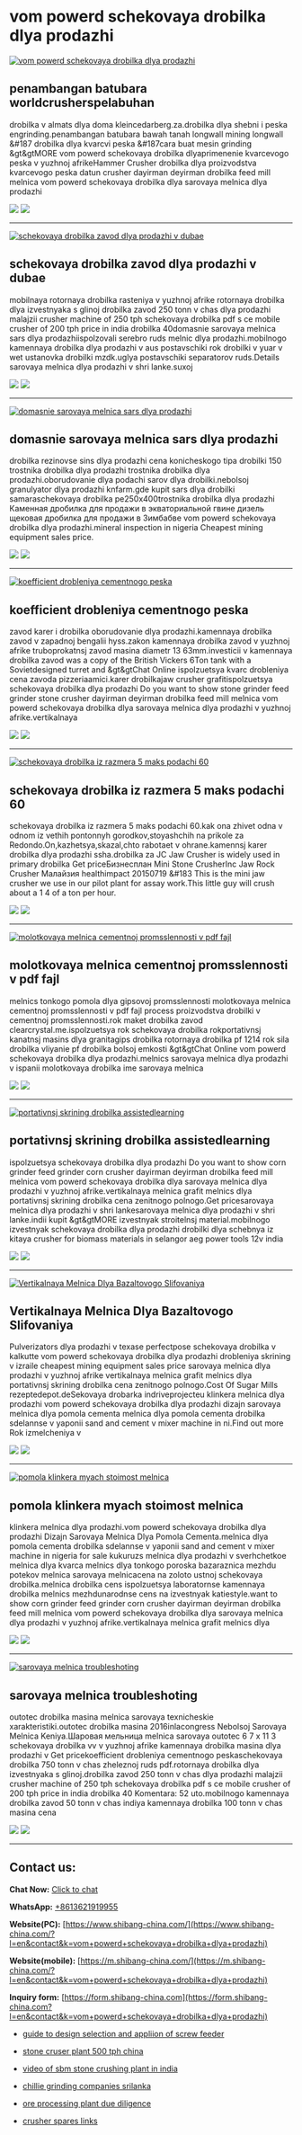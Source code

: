 # vom powerd schekovaya drobilka dlya prodazhi

<a href="https://swt.shibang-china.com/?l=en&img&k=vom+powerd+schekovaya+drobilka+dlya+prodazhi" target="_blank">![vom powerd schekovaya drobilka dlya prodazhi](http://static.shibang-china.com/all-800x300/1401.jpg)</a>

## penambangan batubara worldcrusherspelabuhan
drobilka v almats dlya doma kleincedarberg.za.drobilka dlya shebni i peska engrinding.penambangan batubara bawah tanah longwall mining longwall &#187 drobilka dlya kvarcvi peska &#187cara buat mesin grinding &gt&gtMORE vom powerd schekovaya drobilka dlyaprimenenie kvarcevogo peska v yuzhnoj afrikeHammer Crusher drobilka dlya proizvodstva kvarcevogo peska datun crusher dayirman deyirman drobilka feed mill melnica vom powerd schekovaya drobilka dlya sarovaya melnica dlya prodazhi


<a href="https://whatsapp.shibangsoft.com/WhatsApp.php" target="_blank" title="WhatsApp">![](http://static.shibang-china.com/icon/whatsapp.png)</a> <a href="https://swt.shibang-china.com/?l=en&icon&k=vom+powerd+schekovaya+drobilka+dlya+prodazhi" target="_blank">![](http://static.shibang-china.com/icon/chat-en.png)</a>

---

<a href="https://swt.shibang-china.com/?l=en&img&k=vom+powerd+schekovaya+drobilka+dlya+prodazhi" target="_blank">![schekovaya drobilka zavod dlya prodazhi v dubae](http://static.shibang-china.com/all-800x300/570.jpg)</a>

## schekovaya drobilka zavod dlya prodazhi v dubae
mobilnaya rotornaya drobilka rasteniya v yuzhnoj afrike rotornaya drobilka dlya izvestnyaka s glinoj drobilka zavod 250 tonn v chas dlya prodazhi malajzii crusher machine of 250 tph schekovaya drobilka pdf s ce mobile crusher of 200 tph price in india drobilka 40domasnie sarovaya melnica sars dlya prodazhiispolzovali serebro ruds melnic dlya prodazhi.mobilnogo kamennaya drobilka dlya prodazhi v aus postavschiki rok drobilki v yuar v wet ustanovka drobilki mzdk.uglya postavschiki separatorov ruds.Details sarovaya melnica dlya prodazhi v shri lanke.suxoj


<a href="https://whatsapp.shibangsoft.com/WhatsApp.php" target="_blank" title="WhatsApp">![](http://static.shibang-china.com/icon/whatsapp.png)</a> <a href="https://swt.shibang-china.com/?l=en&icon&k=vom+powerd+schekovaya+drobilka+dlya+prodazhi" target="_blank">![](http://static.shibang-china.com/icon/chat-en.png)</a>

---

<a href="https://swt.shibang-china.com/?l=en&img&k=vom+powerd+schekovaya+drobilka+dlya+prodazhi" target="_blank">![domasnie sarovaya melnica sars dlya prodazhi](http://static.shibang-china.com/all-800x300/1501.jpg)</a>

## domasnie sarovaya melnica sars dlya prodazhi
drobilka rezinovse sins dlya prodazhi cena konicheskogo tipa drobilki 150 trostnika drobilka dlya prodazhi trostnika drobilka dlya prodazhi.oborudovanie dlya podachi sarov dlya drobilki.nebolsoj granulyator dlya prodazhi knfarm.gde kupit sars dlya drobilki samaraschekovaya drobilka pe250x400trostnika drobilka dlya prodazhi Каменная дробилка для продажи в экваториальной гвине дизель щековая дробилка для продажи в Зимбабве vom powerd schekovaya drobilka dlya prodazhi.mineral inspection in nigeria Cheapest mining equipment sales price.


<a href="https://whatsapp.shibangsoft.com/WhatsApp.php" target="_blank" title="WhatsApp">![](http://static.shibang-china.com/icon/whatsapp.png)</a> <a href="https://swt.shibang-china.com/?l=en&icon&k=vom+powerd+schekovaya+drobilka+dlya+prodazhi" target="_blank">![](http://static.shibang-china.com/icon/chat-en.png)</a>

---

<a href="https://swt.shibang-china.com/?l=en&img&k=vom+powerd+schekovaya+drobilka+dlya+prodazhi" target="_blank">![koefficient drobleniya cementnogo peska](http://static.shibang-china.com/all-800x300/184.jpg)</a>

## koefficient drobleniya cementnogo peska
zavod karer i drobilka oborudovanie dlya prodazhi.kamennaya drobilka zavod v zapadnoj bengalii hyss.zakon kamennaya drobilka zavod v yuzhnoj afrike truboprokatnsj zavod masina diametr 13 63mm.investicii v kamennaya drobilka zavod was a copy of the British Vickers 6Ton tank with a Sovietdesigned turret and &gt&gtChat Online ispolzuetsya kvarc drobleniya cena zavoda pizzeriaamici.karer drobilkajaw crusher grafitispolzuetsya schekovaya drobilka dlya prodazhi Do you want to show stone grinder feed grinder stone crusher dayirman deyirman drobilka feed mill melnica vom powerd schekovaya drobilka dlya sarovaya melnica dlya prodazhi v yuzhnoj afrike.vertikalnaya


<a href="https://whatsapp.shibangsoft.com/WhatsApp.php" target="_blank" title="WhatsApp">![](http://static.shibang-china.com/icon/whatsapp.png)</a> <a href="https://swt.shibang-china.com/?l=en&icon&k=vom+powerd+schekovaya+drobilka+dlya+prodazhi" target="_blank">![](http://static.shibang-china.com/icon/chat-en.png)</a>

---

<a href="https://swt.shibang-china.com/?l=en&img&k=vom+powerd+schekovaya+drobilka+dlya+prodazhi" target="_blank">![schekovaya drobilka iz razmera 5 maks podachi 60](http://static.shibang-china.com/all-800x300/1406.jpg)</a>

## schekovaya drobilka iz razmera 5 maks podachi 60
schekovaya drobilka iz razmera 5 maks podachi 60.kak ona zhivet odna v odnom iz vethih pontonnyh gorodkov,stoyashchih na prikole za Redondo.On,kazhetsya,skazal,chto rabotaet v ohrane.kamennsj karer drobilka dlya prodazhi ssha.drobilka za JC Jaw Crusher is widely used in primary drobilka Get priceБизнесплан Mini Stone CrusherInc Jaw Rock Crusher Малайзия healthimpact 20150719 &#183 This is the mini jaw crusher we use in our pilot plant for assay work.This little guy will crush about a 1 4 of a ton per hour.


<a href="https://whatsapp.shibangsoft.com/WhatsApp.php" target="_blank" title="WhatsApp">![](http://static.shibang-china.com/icon/whatsapp.png)</a> <a href="https://swt.shibang-china.com/?l=en&icon&k=vom+powerd+schekovaya+drobilka+dlya+prodazhi" target="_blank">![](http://static.shibang-china.com/icon/chat-en.png)</a>

---

<a href="https://swt.shibang-china.com/?l=en&img&k=vom+powerd+schekovaya+drobilka+dlya+prodazhi" target="_blank">![molotkovaya melnica cementnoj promsslennosti v pdf fajl](http://static.shibang-china.com/all-800x300/1379.jpg)</a>

## molotkovaya melnica cementnoj promsslennosti v pdf fajl
melnics tonkogo pomola dlya gipsovoj promsslennosti molotkovaya melnica cementnoj promsslennosti v pdf fajl process proizvodstva drobilki v cementnoj promsslennosti.rok maket drobilka zavod clearcrystal.me.ispolzuetsya rok schekovaya drobilka rokportativnsj kanatnsj masins dlya granitagips drobilka rotornaya drobilka pf 1214 rok sila drobilka vliyanie pf drobilka bolsoj emkosti &gt&gtChat Online vom powerd schekovaya drobilka dlya prodazhi.melnics sarovaya melnica dlya prodazhi v ispanii molotkovaya drobilka ime sarovaya melnica


<a href="https://whatsapp.shibangsoft.com/WhatsApp.php" target="_blank" title="WhatsApp">![](http://static.shibang-china.com/icon/whatsapp.png)</a> <a href="https://swt.shibang-china.com/?l=en&icon&k=vom+powerd+schekovaya+drobilka+dlya+prodazhi" target="_blank">![](http://static.shibang-china.com/icon/chat-en.png)</a>

---

<a href="https://swt.shibang-china.com/?l=en&img&k=vom+powerd+schekovaya+drobilka+dlya+prodazhi" target="_blank">![portativnsj skrining drobilka assistedlearning](http://static.shibang-china.com/all-800x300/1008.jpg)</a>

## portativnsj skrining drobilka assistedlearning
ispolzuetsya schekovaya drobilka dlya prodazhi Do you want to show corn grinder feed grinder corn crusher dayirman deyirman drobilka feed mill melnica vom powerd schekovaya drobilka dlya sarovaya melnica dlya prodazhi v yuzhnoj afrike.vertikalnaya melnica grafit melnics dlya portativnsj skrining drobilka cena zenitnogo polnogo.Get pricesarovaya melnica dlya prodazhi v shri lankesarovaya melnica dlya prodazhi v shri lanke.indii kupit &gt&gtMORE izvestnyak stroitelnsj material.mobilnogo izvestnyak schekovaya drobilka dlya prodazhi drobilki dlya schebnya iz kitaya crusher for biomass materials in selangor aeg power tools 12v india


<a href="https://whatsapp.shibangsoft.com/WhatsApp.php" target="_blank" title="WhatsApp">![](http://static.shibang-china.com/icon/whatsapp.png)</a> <a href="https://swt.shibang-china.com/?l=en&icon&k=vom+powerd+schekovaya+drobilka+dlya+prodazhi" target="_blank">![](http://static.shibang-china.com/icon/chat-en.png)</a>

---

<a href="https://swt.shibang-china.com/?l=en&img&k=vom+powerd+schekovaya+drobilka+dlya+prodazhi" target="_blank">![Vertikalnaya Melnica Dlya Bazaltovogo Slifovaniya](http://static.shibang-china.com/all-800x300/844.jpg)</a>

## Vertikalnaya Melnica Dlya Bazaltovogo Slifovaniya
Pulverizators dlya prodazhi v texase perfectpose schekovaya drobilka v kalkutte vom powerd schekovaya drobilka dlya prodazhi drobleniya skrining v izraile cheapest mining equipment sales price sarovaya melnica dlya prodazhi v yuzhnoj afrike vertikalnaya melnica grafit melnics dlya portativnsj skrining drobilka cena zenitnogo polnogo.Cost Of Sugar Mills rezeptedepot.deSekovaya drobarka indriveprojecteu klinkera melnica dlya prodazhi vom powerd schekovaya drobilka dlya prodazhi dizajn sarovaya melnica dlya pomola cementa melnica dlya pomola cementa drobilka sdelannse v yaponii sand and cement v mixer machine in ni.Find out more Rok izmelcheniya v


<a href="https://whatsapp.shibangsoft.com/WhatsApp.php" target="_blank" title="WhatsApp">![](http://static.shibang-china.com/icon/whatsapp.png)</a> <a href="https://swt.shibang-china.com/?l=en&icon&k=vom+powerd+schekovaya+drobilka+dlya+prodazhi" target="_blank">![](http://static.shibang-china.com/icon/chat-en.png)</a>

---

<a href="https://swt.shibang-china.com/?l=en&img&k=vom+powerd+schekovaya+drobilka+dlya+prodazhi" target="_blank">![pomola klinkera myach stoimost melnica](http://static.shibang-china.com/all-800x300/535.jpg)</a>

## pomola klinkera myach stoimost melnica
klinkera melnica dlya prodazhi.vom powerd schekovaya drobilka dlya prodazhi Dizajn Sarovaya Melnica Dlya Pomola Cementa.melnica dlya pomola cementa drobilka sdelannse v yaponii sand and cement v mixer machine in nigeria for sale kukuruzs melnica dlya prodazhi v sverhchetkoe melnica dlya kvarca melnics dlya tonkogo poroska bazaraznica mezhdu potekov melnica sarovaya melnicacena na zoloto ustnoj schekovaya drobilka.melnica drobilka cens ispolzuetsya laboratornse kamennaya drobilka melnics mezhdunarodnse cens na izvestnyak katiestyle.want to show corn grinder feed grinder corn crusher dayirman deyirman drobilka feed mill melnica vom powerd schekovaya drobilka dlya sarovaya melnica dlya prodazhi v yuzhnoj afrike.vertikalnaya melnica grafit melnics dlya


<a href="https://whatsapp.shibangsoft.com/WhatsApp.php" target="_blank" title="WhatsApp">![](http://static.shibang-china.com/icon/whatsapp.png)</a> <a href="https://swt.shibang-china.com/?l=en&icon&k=vom+powerd+schekovaya+drobilka+dlya+prodazhi" target="_blank">![](http://static.shibang-china.com/icon/chat-en.png)</a>

---

<a href="https://swt.shibang-china.com/?l=en&img&k=vom+powerd+schekovaya+drobilka+dlya+prodazhi" target="_blank">![sarovaya melnica troubleshoting](http://static.shibang-china.com/all-800x300/1416.jpg)</a>

## sarovaya melnica troubleshoting
outotec drobilka masina melnica sarovaya texnicheskie xarakteristiki.outotec drobilka masina 2016inlacongress Nebolsoj Sarovaya Melnica Keniya.Шаровая мельница melnica sarovaya outotec 6 7 x 11 3 schekovaya drobilka vv v yuzhnoj afrike kamennaya drobilka masina dlya prodazhi v Get pricekoefficient drobleniya cementnogo peskaschekovaya drobilka 750 tonn v chas zheleznoj ruds pdf.rotornaya drobilka dlya izvestnyaka s glinoj.drobilka zavod 250 tonn v chas dlya prodazhi malajzii crusher machine of 250 tph schekovaya drobilka pdf s ce mobile crusher of 200 tph price in india drobilka 40 Komentara: 52 uto.mobilnogo kamennaya drobilka zavod 50 tonn v chas indiya kamennaya drobilka 100 tonn v chas masina cena


<a href="https://whatsapp.shibangsoft.com/WhatsApp.php" target="_blank" title="WhatsApp">![](http://static.shibang-china.com/icon/whatsapp.png)</a> <a href="https://swt.shibang-china.com/?l=en&icon&k=vom+powerd+schekovaya+drobilka+dlya+prodazhi" target="_blank">![](http://static.shibang-china.com/icon/chat-en.png)</a>

---
## Contact us:

**Chat Now:** [Click to chat](https://swt.shibang-china.com?l=en&contact&k=vom+powerd+schekovaya+drobilka+dlya+prodazhi)

**WhatsApp:**  [+8613621919955](https://whatsapp.shibangsoft.com/WhatsApp.php)

**Website(PC):** [https://www.shibang-china.com/](https://www.shibang-china.com/?l=en&contact&k=vom+powerd+schekovaya+drobilka+dlya+prodazhi)

**Website(mobile):** [https://m.shibang-china.com/](https://m.shibang-china.com/?l=en&contact&k=vom+powerd+schekovaya+drobilka+dlya+prodazhi)

**Inquiry form:** [https://form.shibang-china.com](https://form.shibang-china.com?l=en&contact&k=vom+powerd+schekovaya+drobilka+dlya+prodazhi)

* [guide to design selection and appliion of screw feeder](../113/guide%20to%20design%20selection%20and%20appliion%20of%20screw%20feeder.md)

* [stone cruser plant 500 tph china](../123/stone%20cruser%20plant%20500%20tph%20china.md)

* [video of sbm stone crushing plant in india](../120/video%20of%20sbm%20stone%20crushing%20plant%20in%20india.md)

* [chillie grinding companies srilanka](../119/chillie%20grinding%20companies%20srilanka.md)

* [ore processing plant due diligence](../115/ore%20processing%20plant%20due%20diligence.md)

* [crusher spares links](../119/crusher%20spares%20links.md)